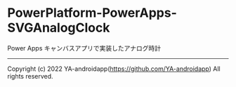 # PowerPlatform-PowerApps-SVGAnalogClock

Power Apps キャンバスアプリで実装したアナログ時計

---

Copyright (c) 2022 YA-androidapp(https://github.com/YA-androidapp) All rights reserved.
